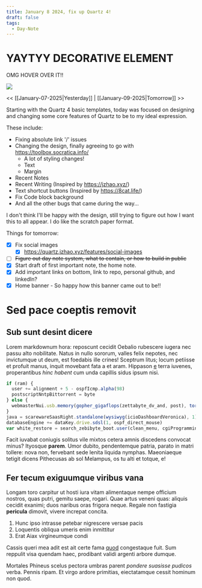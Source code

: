 ```yaml
---
title: January 8 2024, fix up Quartz 4!
draft: false
tags:
  - Day-Note
---
```


<div class="article-header green-white">

<div>

<div class="decorative-element"></div>

# YAYTYY DECORATIVE ELEMENT

OMG HOVER OVER IT!!

</div>

<img src="./cat_excited.png">

</div>

<< [[January-07-2025|Yesterday]] 
| [[January-09-2025|Tomorrow]] >>

Starting with the Quartz 4 basic templates, today was focused on designing and changing some core features of Quartz to be to my ideal expression.

These include:

- Fixing absolute link '/' issues
- Changing the design, finally agreeing to go with https://toolbox.socratica.info/
  - A lot of styling changes!
  - Text
  - Margin
- Recent Notes
- Recent Writing (Inspired by https://jzhao.xyz/)
- Text shortcut buttons (Inspired by https://8cat.life/)
- Fix Code block background
- And all the other bugs that came during the way...

I don't think I'll be happy with the design, still trying to figure out how I want this to all appear.
I do like the scratch paper format.

Things for tomorrow:

- [x] Fix social images
  - [x] https://quartz.jzhao.xyz/features/social-images
- [ ] ~~Figure out day note system, what to contain, or how to build in public~~
- [x] Start draft of first important note, the home note.
- [x] Add important links on bottom, link to repo, personal github, and linkedIn?
- [x] Home banner - So happy how this banner came out to be!!

# Sed pace coeptis removit

## Sub sunt desint dicere

Lorem markdownum hora: reposcunt cecidit Oebalio rubescere iugera nec passu alto
nobilitate. Natus in nullo sororum, valles felix nepotes, nec invictumque ut
deum, est foedabis ille crines! Sceptrum litus; locum petiisse et profuit manus,
inquit movebant fata a et aram. Hippason
[e](http://tantorumherbae.net/acui.html) terra iuvenes, properantibus _hinc
habent_ cum unda capillis sidus ipsum nisi.

```js
if (ram) {
  user += alignment + 5 - ospfIcmp.alpha(98)
  postscriptNntpBittorrent = byte
} else {
  webmasterNui.usb.memory(gopher_gigaflops(zettabyte_dv_and, post), torrent(unicode_iteration))
}
java = scarewareSaasRight.standalone(wysiwyg(icioDashboardVeronica), 1)
databaseEngine += dataKey.drive.sdsl(1, ospf_direct_mouse)
var white_restore = search_zebibyte_boot.user(clean_menu, cgiProgrammingCompatible * chipset, 2)
```

Facit iuvabat coniugis solitus vile mixtos cetera amnis discedens convocat
minus? Ityosque **parem**. Umor dubito, pendentemque patria, parato in matri
tollere: nova non, fervebant sede lenita liquida nymphas. Maeoniaeque tetigit
dicens Pithecusas ab sol Melampus, os tu alti et totque, e!

## Fer tecum exiguumque viribus vana

Longam toro carpitur ut hosti iura vitam alimentaque nempe officium nostros,
quas putri, gemitu saepe, rogari. Quae artus veneni quas: aliquis cecidit
exanimi; duos naribus oras frigora neque. Regale non fastigia **pericula**
dimovit, vivere increpat concita.

1. Hunc ipso intrasse petebar nigrescere versae pacis
2. Loquentis obliqua umeris enim inmittitur
3. Erat Aiax virgineumque condi

Cassis queri mea adit est ait certe fama [quod](http://nec.net/respicit.html)
congestaque fuit. Sum reppulit visa quendam haec, prodibant validi argenti
arbore dumque.

Mortales Phineus scelus pectora umbras parent _pondere suasisse pudicos_ verba.
Pennis ripam. Et virgo ardore primitias, eiectatamque cessit hominum non quod.
